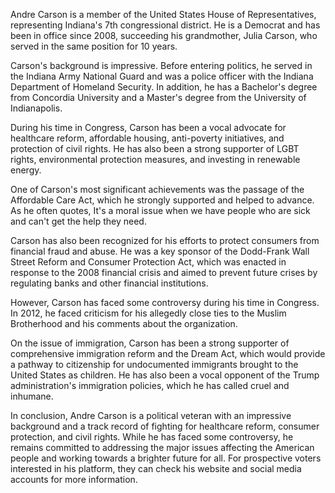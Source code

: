 Andre Carson is a member of the United States House of Representatives, representing Indiana's 7th congressional district. He is a Democrat and has been in office since 2008, succeeding his grandmother, Julia Carson, who served in the same position for 10 years.

Carson's background is impressive. Before entering politics, he served in the Indiana Army National Guard and was a police officer with the Indiana Department of Homeland Security. In addition, he has a Bachelor's degree from Concordia University and a Master's degree from the University of Indianapolis.

During his time in Congress, Carson has been a vocal advocate for healthcare reform, affordable housing, anti-poverty initiatives, and protection of civil rights. He has also been a strong supporter of LGBT rights, environmental protection measures, and investing in renewable energy.

One of Carson's most significant achievements was the passage of the Affordable Care Act, which he strongly supported and helped to advance. As he often quotes, It's a moral issue when we have people who are sick and can't get the help they need.

Carson has also been recognized for his efforts to protect consumers from financial fraud and abuse. He was a key sponsor of the Dodd-Frank Wall Street Reform and Consumer Protection Act, which was enacted in response to the 2008 financial crisis and aimed to prevent future crises by regulating banks and other financial institutions.

However, Carson has faced some controversy during his time in Congress. In 2012, he faced criticism for his allegedly close ties to the Muslim Brotherhood and his comments about the organization.

On the issue of immigration, Carson has been a strong supporter of comprehensive immigration reform and the Dream Act, which would provide a pathway to citizenship for undocumented immigrants brought to the United States as children. He has also been a vocal opponent of the Trump administration's immigration policies, which he has called cruel and inhumane.

In conclusion, Andre Carson is a political veteran with an impressive background and a track record of fighting for healthcare reform, consumer protection, and civil rights. While he has faced some controversy, he remains committed to addressing the major issues affecting the American people and working towards a brighter future for all. For prospective voters interested in his platform, they can check his website and social media accounts for more information.
